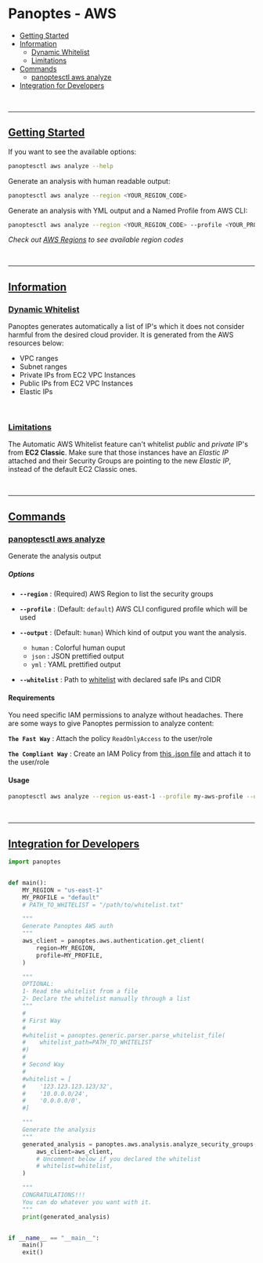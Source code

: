 # Panoptes - AWS

- [Getting Started](README.md#getting-started)
- [Information](README.md#information)
    - [Dynamic Whitelist](README.md#dynamic-whitelist)
    - [Limitations](README.md#limitations)
- [Commands](README.md#commands)
    - [panoptesctl aws analyze](README.md#panoptesctl-aws-analyze)
- [Integration for Developers](README.md#integration-for-developers)





<br>

----

## [Getting Started](#getting-started)
If you want to see the available options:
```bash
panoptesctl aws analyze --help
```

Generate an analysis with human readable output:
```bash
panoptesctl aws analyze --region <YOUR_REGION_CODE>
```

Generate an analysis with YML output and a Named Profile from AWS CLI:
```bash
panoptesctl aws analyze --region <YOUR_REGION_CODE> --profile <YOUR_PROFILE> --output yml
```
*Check out [AWS Regions](https://docs.aws.amazon.com/AWSEC2/latest/UserGuide/using-regions-availability-zones.html) to see available region codes*

<br>

----

## [Information](#information)
### [Dynamic Whitelist](#dynamic-whitelist)
Panoptes generates automatically a list of IP's which it does not consider harmful from the desired cloud provider. It is generated from the AWS resources below:
- VPC ranges
- Subnet ranges
- Private IPs from EC2 VPC Instances
- Public IPs from EC2 VPC Instances
- Elastic IPs

<br>

### [Limitations](#limitations)
The Automatic AWS Whitelist feature can't whitelist *public* and *private* IP's from **EC2 Classic**.
Make sure that those instances have an *Elastic IP* attached and their Security Groups are pointing to the new *Elastic IP*, instead of the default EC2 Classic ones.

<br>

----

## [Commands](#commands)

### [panoptesctl aws analyze](#panoptesctl-aws-analyze)
Generate the analysis output
##### Options
- **```--region```** : (Required) AWS Region to list the security groups


- **```--profile```** : (Default: ```default```) AWS CLI configured profile which will be used


- **```--output```** : (Default: ```human```) Which kind of output you want the analysis.
    - ```human``` : Colorful human ouput
    - ```json``` : JSON prettified output
    - ```yml``` : YAML prettified output


- **```--whitelist```** : Path to [whitelist](../whitelist_example.txt) with declared safe IPs and CIDR

#### Requirements
You need specific IAM permissions to analyze without headaches. There are some ways to give Panoptes permission to analyze content:

**```The Fast Way```** : Attach the policy ```ReadOnlyAccess``` to the user/role

**```The Compliant Way```** : Create an IAM Policy from [this .json file](aws_analyze_policy.json) and attach it to the user/role


#### Usage
```sh
panoptesctl aws analyze --region us-east-1 --profile my-aws-profile --output yml --whitelist /path/to/my/whitelist.txt
```

<br>

----

## [Integration for Developers](#integration-for-developers)
```python
import panoptes


def main():
    MY_REGION = "us-east-1"
    MY_PROFILE = "default"
    # PATH_TO_WHITELIST = "/path/to/whitelist.txt"

    """
    Generate Panoptes AWS auth
    """
    aws_client = panoptes.aws.authentication.get_client(
        region=MY_REGION,
        profile=MY_PROFILE,
    )

    """
    OPTIONAL:
    1- Read the whitelist from a file
    2- Declare the whitelist manually through a list
    """
    #
    # First Way
    #
    #whitelist = panoptes.generic.parser.parse_whitelist_file(
    #    whitelist_path=PATH_TO_WHITELIST
    #)
    #
    # Second Way
    #
    #whitelist = [
    #    '123.123.123.123/32',
    #    '10.0.0.0/24',
    #    '0.0.0.0/0',
    #]

    """
    Generate the analysis
    """
    generated_analysis = panoptes.aws.analysis.analyze_security_groups(
        aws_client=aws_client,
        # Uncomment below if you declared the whitelist
        # whitelist=whitelist,
    )

    """
    CONGRATULATIONS!!!
    You can do whatever you want with it.
    """
    print(generated_analysis)


if __name__ == "__main__":
    main()
    exit()
```
